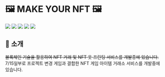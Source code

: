 # 🖼 MAKE YOUR NFT 🖼

<img src="https://img.shields.io/badge/typescript-3178C6?style=for-the-badge&logo=typescript&logoColor=white"> <img src="https://img.shields.io/badge/React-61DAFB?style=for-the-badge&logo=React&logoColor=white"> <img src="https://img.shields.io/badge/Recoil-764ABC?style=for-the-badge&logo=Redux&logoColor=white"> <img src="https://img.shields.io/badge/Next.js-000000?style=for-the-badge&logo=Next.js&logoColor=white">  <img src="https://img.shields.io/badge/Three.js-000000?style=for-the-badge&logo=Three.js&logoColor=white">

## 📣 소개

~~블록체인 기술을 활용하여 NFT 거래 및 NFT 옷 프린팅 서비스를 개발중에 있습니다.~~ 7/15일부로 프로젝트 변경
게임과 결합한 NFT 게임 아이템 거래소 서비스를 개발중에 있습니다.

